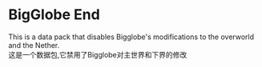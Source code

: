 # BigGlobe End
This is a data pack that disables Bigglobe's modifications to the overworld and the Nether.  
这是一个数据包,它禁用了Bigglobe对主世界和下界的修改
